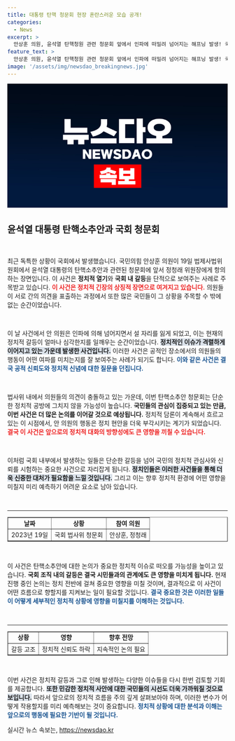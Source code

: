 ```yaml
---
title: 대통령 탄핵 청문회 현장 혼란스러운 모습 공개!
categories:
  - News
excerpt: >
  안상훈 의원, 윤석열 탄핵청원 관련 청문회 앞에서 인파에 떠밀려 넘어지는 해프닝 발생! 국회에서의 긴장감 넘치는 순간은 과연 어떤 이야기로 이어질까? 클릭해서 확인해보세요!
feature_text: >
  안상훈 의원, 윤석열 탄핵청원 관련 청문회 앞에서 인파에 떠밀려 넘어지는 해프닝 발생! 국회에서의 긴장감 넘치는 순간은 과연 어떤 이야기로 이어질까? 클릭해서 확인해보세요!
image: '/assets/img/newsdao_breakingnews.jpg'
---
```


<p><img src="/assets/img/newsdao_breakingnews.jpg" alt="cryptoinkorea 속보" /></p>

<h2 data-ke-size="size26">윤석열 대통령 탄핵소추안과 국회 청문회</h2>

<p data-ke-size="size16">&nbsp;</p>

<p>최근 독특한 상황이 국회에서 발생했습니다. 국민의힘 안상훈 의원이 19일 법제사법위원회에서 윤석열 대통령의 탄핵소추안과 관련된 청문회에 앞서 정청래 위원장에게 항의하는 장면입니다. 이 사건은 <strong>정치적 열기</strong>와 <strong>국회 내 갈등</strong>을 단적으로 보여주는 사례로 주목받고 있습니다. <b><span style="color: #ee2323;">이 사건은 정치적 긴장의 상징적 장면으로 여겨지고 있습니다.</span></b> 의원들이 서로 간의 의견을 표출하는 과정에서 또한 많은 국민들이 그 상황을 주목할 수 밖에 없는 순간이었습니다.</p>

<p data-ke-size="size16">&nbsp;</p>

<p>이 날 사건에서 안 의원은 인파에 의해 넘어지면서 설 자리를 잃게 되었고, 이는 현재의 정치적 갈등이 얼마나 심각한지를 일깨우는 순간이었습니다. <b><span style="background-color: #21538527;">정치적인 이슈가 격렬하게 이어지고 있는 가운데 발생한 사건입니다.</span></b> 이러한 사건은 공적인 장소에서의 의원들의 행동이 어떤 여파를 미치는지를 잘 보여주는 사례가 되기도 합니다. <b><span style="color: #1a5490;">이와 같은 사건은 결국 공적 신뢰도와 정치적 신념에 대한 질문을 던집니다.</span></b> </p>

<p data-ke-size="size16">&nbsp;</p>

<p>법사위 내에서 의원들의 의견이 충돌하고 있는 가운데, 이번 탄핵소추안 청문회는 단순한 정치적 공방에 그치지 않을 가능성이 높습니다. <b>국민들의 관심이 집중되고 있는 만큼, 이번 사건은 더 많은 논의를 이어갈 것으로 예상됩니다.</b> 정치적 담론이 계속해서 흐르고 있는 이 시점에서, 안 의원의 행동은 정치 현안을 더욱 부각시키는 계기가 되었습니다. <b><span style="color: #ee2323;">결국 이 사건은 앞으로의 정치적 대화의 방향성에도 큰 영향을 끼칠 수 있습니다.</span></b> </p>

<p data-ke-size="size16">&nbsp;</p>

<p>이처럼 국회 내부에서 발생하는 일들은 단순한 갈등을 넘어 국민의 정치적 관심사와 신뢰를 시험하는 중요한 사건으로 자리잡게 됩니다. <b><span style="background-color: #21538527;">정치인들은 이러한 사건들을 통해 더욱 신중한 대처가 필요함을 느낄 것입니다.</span></b> 그리고 이는 향후 정치적 환경에 어떤 영향을 미칠지 미리 예측하기 어려운 요소로 남아 있습니다. </p>

<p data-ke-size="size16">&nbsp;</p>

<hr>

<table style="width: 100%; border-collapse: collapse;" border="1">
    <tr>
        <td style="text-align: center; height: 17px;"><b>날짜</b></td>
        <td style="text-align: center; height: 17px;"><b>상황</b></td>
        <td style="text-align: center; height: 17px;"><b>참여 의원</b></td>
    </tr>
    <tr>
        <td style="text-align: center; height: 17px;">2023년 19일</td>
        <td style="text-align: center; height: 17px;">국회 법사위 청문회</td>
        <td style="text-align: center; height: 17px;">안상훈, 정청래</td>
    </tr>
</table>

<p data-ke-size="size16">&nbsp;</p>

<p>이 사건은 탄핵소추안에 대한 논의가 중요한 정치적 이슈로 떠오를 가능성을 높이고 있습니다. <b>국회 조직 내의 갈등은 결국 시민들과의 관계에도 큰 영향을 미치게 됩니다.</b> 현재 진행 중인 논의는 정치 전반에 걸쳐 중요한 영향을 미칠 것이며, 결과적으로 이 사건이 어떤 흐름으로 향할지를 지켜보는 일이 필요할 것입니다. <b><span style="color: #1a5490;">결국 중요한 것은 이러한 일들이 어떻게 세부적인 정치적 상황에 영향을 미칠지를 이해하는 것입니다.</span></b> </p>

<p data-ke-size="size16">&nbsp;</p>

<hr>

<table style="width: 100%; border-collapse: collapse;" border="1">
    <tr>
        <td style="text-align: center; height: 17px;"><b>상황</b></td>
        <td style="text-align: center; height: 17px;"><b>영향</b></td>
        <td style="text-align: center; height: 17px;"><b>향후 전망</b></td>
    </tr>
    <tr>
        <td style="text-align: center; height: 17px;">갈등 고조</td>
        <td style="text-align: center; height: 17px;">정치적 신뢰도 하락</td>
        <td style="text-align: center; height: 17px;">지속적인 논의 필요</td>
    </tr>
</table>

<p data-ke-size="size16">&nbsp;</p>

<p>이번 사건은 정치적 갈등과 그로 인해 발생하는 다양한 이슈들을 다시 한번 검토할 기회를 제공합니다. <b><span style="background-color: #21538527;">또한 민감한 정치적 사안에 대한 국민들의 시선도 더욱 가까워질 것으로 보입니다.</span></b> 따라서 앞으로의 정치적 흐름을 주의 깊게 살펴보아야 하며, 이러한 변수가 어떻게 작용할지를 미리 예측해보는 것이 중요합니다. <b><span style="color: #1a5490;">정치적 상황에 대한 분석과 이해는 앞으로의 행동에 필요한 기반이 될 것입니다.</span></b> </p>
실시간 뉴스 속보는, <a href="https://newsdao.kr" rel="dofollow">https://newsdao.kr</a>


